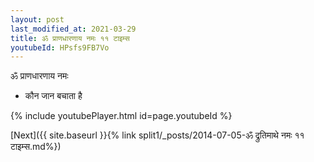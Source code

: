 ```yaml
---
layout: post
last_modified_at: 2021-03-29
title: ॐ प्राणधारणाय नमः ११ टाइम्स
youtubeId: HPsfs9FB7Vo
---
```

 
 
 ॐ प्राणधारणाय नमः  
 
 -  कौन जान बचाता है 
 
  
 
  
 
 
 
 
 
 


{% include youtubePlayer.html id=page.youtubeId %}
 
[Next]({{ site.baseurl }}{% link  split1/_posts/2014-07-05-ॐ द्रुतिमाथे नमः ११ टाइम्स.md%})
 
